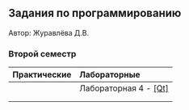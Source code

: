 ## Задания по программированию
Автор: Журавлёва Д.В.

### Второй семестр

| Практические | Лабораторные                                |
| ------------ | :------------------------------------------ |
|              | Лабораторная 4 - [[Qt]](./Lab/04/ReadMe.md) |
|              |                                             |
|              |                                             |

